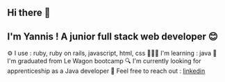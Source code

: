 ## Hi there 👋

## I'm Yannis ! A junior full stack web developer 😊

⚙️ I use : ruby, ruby on rails, javascript, html, css
👨🏽‍💻 I'm learning : java
🚃 I'm graduated from Le Wagon bootcamp 
🔍 I'm currently looking for apprenticeship as a Java developer 
💬 Feel free to reach out : [linkedin]([url](https://www.linkedin.com/in/yannis-gaspard-38035b100/))
<!--
**yannisgsp/yannisgsp** is a ✨ _special_ ✨ repository because its `README.md` (this file) appears on your GitHub profile.

Here are some ideas to get you started:

- 🔭 I’m currently working on ...
- 🌱 I’m currently learning ...
- 👯 I’m looking to collaborate on ...
- 🤔 I’m looking for help with ...
- 💬 Ask me about ...
- 📫 How to reach me: ...
- 😄 Pronouns: ...
- ⚡ Fun fact: ...
-->
